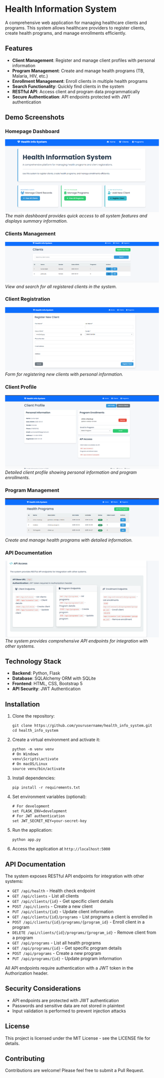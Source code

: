 # Health Information System

A comprehensive web application for managing healthcare clients and programs. This system allows healthcare providers to register clients, create health programs, and manage enrollments efficiently.

## Features

- **Client Management**: Register and manage client profiles with personal information
- **Program Management**: Create and manage health programs (TB, Malaria, HIV, etc.)
- **Enrollment Management**: Enroll clients in multiple health programs
- **Search Functionality**: Quickly find clients in the system
- **RESTful API**: Access client and program data programmatically
- **Secure Authentication**: API endpoints protected with JWT authentication

## Demo Screenshots

### Homepage Dashboard
![Homepage Dashboard](static/images/homepage.png)
*The main dashboard provides quick access to all system features and displays summary information.*

### Clients Management
![Clients Page](static/images/clients%20page.png)
*View and search for all registered clients in the system.*

### Client Registration
![Register Client](static/images/register%20client.png)
*Form for registering new clients with personal information.*

### Client Profile
![Client Profile](static/images/client%20profile.png)
*Detailed client profile showing personal information and program enrollments.*

### Program Management
![Program Management](static/images/program.png)
*Create and manage health programs with detailed information.*

### API Documentation
![API Documentation](static/images/api%20documentation%20.png)
*The system provides comprehensive API endpoints for integration with other systems.*

## Technology Stack

- **Backend**: Python, Flask
- **Database**: SQLAlchemy ORM with SQLite
- **Frontend**: HTML, CSS, Bootstrap 5
- **API Security**: JWT Authentication

## Installation

1. Clone the repository:
   ```
   git clone https://github.com/yourusername/health_info_system.git
   cd health_info_system
   ```

2. Create a virtual environment and activate it:
   ```
   python -m venv venv
   # On Windows
   venv\Scripts\activate
   # On macOS/Linux
   source venv/bin/activate
   ```

3. Install dependencies:
   ```
   pip install -r requirements.txt
   ```

4. Set environment variables (optional):
   ```
   # For development
   set FLASK_ENV=development
   # For JWT authentication
   set JWT_SECRET_KEY=your-secret-key
   ```

5. Run the application:
   ```
   python app.py
   ```

6. Access the application at `http://localhost:5000`

## API Documentation

The system exposes RESTful API endpoints for integration with other systems:

- `GET /api/health` - Health check endpoint
- `GET /api/clients` - List all clients
- `GET /api/clients/{id}` - Get specific client details
- `POST /api/clients` - Create a new client
- `PUT /api/clients/{id}` - Update client information
- `GET /api/clients/{id}/programs` - List programs a client is enrolled in
- `POST /api/clients/{id}/programs/{program_id}` - Enroll client in a program
- `DELETE /api/clients/{id}/programs/{program_id}` - Remove client from a program
- `GET /api/programs` - List all health programs
- `GET /api/programs/{id}` - Get specific program details
- `POST /api/programs` - Create a new program
- `PUT /api/programs/{id}` - Update program information

All API endpoints require authentication with a JWT token in the Authorization header.

## Security Considerations

- API endpoints are protected with JWT authentication
- Passwords and sensitive data are not stored in plaintext
- Input validation is performed to prevent injection attacks

## License

This project is licensed under the MIT License - see the LICENSE file for details.

## Contributing

Contributions are welcome! Please feel free to submit a Pull Request.
